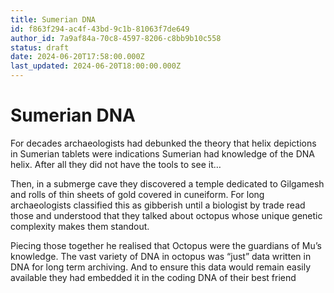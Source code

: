 ```yaml
---
title: Sumerian DNA
id: f863f294-ac4f-43bd-9c1b-81063f7de649
author_id: 7a9af84a-70c8-4597-8206-c8bb9b10c558
status: draft
date: 2024-06-20T17:58:00.000Z
last_updated: 2024-06-20T18:00:00.000Z
---
```


# Sumerian DNA


For decades archaeologists had debunked the theory that helix depictions in Sumerian tablets were indications Sumerian had knowledge of the DNA helix. After all they did not have the tools to see it…

Then, in a submerge cave they discovered a temple dedicated to Gilgamesh and rolls of thin sheets of gold covered in cuneiform. For long archaeologists classified this as gibberish until a biologist by trade read those and understood that they talked about octopus whose unique genetic complexity makes them standout.

Piecing those together he realised that Octopus were the guardians of Mu’s knowledge. The vast variety of DNA in octopus was “just” data written in DNA for long term archiving. And to ensure this data would remain easily available they had embedded it in the coding DNA of their best friend
